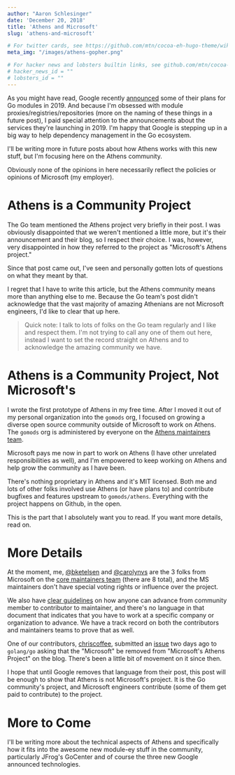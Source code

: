 ```yaml
---
author: "Aaron Schlesinger"
date: 'December 20, 2018'
title: 'Athens and Microsoft'
slug: 'athens-and-microsoft'

# For twitter cards, see https://github.com/mtn/cocoa-eh-hugo-theme/wiki/Twitter-cards
meta_img: "/images/athens-gopher.png"

# For hacker news and lobsters builtin links, see github.com/mtn/cocoa-eh-hugo-theme/wiki/Social-Links
# hacker_news_id = ""
# lobsters_id = ""
---
```


As you might have read, Google recently [announced](https://blog.golang.org/modules2019) some of their plans for Go modules in 2019. And because I'm obsessed with module proxies/registries/repositories (more on the naming of these things in a future post), I paid special attention to the announcements about the services they're launching in 2019. I'm happy that Google is stepping up in a big way to help dependency management in the Go ecosystem.

I'll be writing more in future posts about how Athens works with this new stuff, but I'm focusing here on the Athens community.

Obviously none of the opinions in here necessarily reflect the policies or opinions of Microsoft (my employer).

# Athens is a Community Project

The Go team mentioned the Athens project very briefly in their post. I was obviously disappointed that we weren't mentioned a little more, but it's their announcement and their blog, so I respect their choice. I was, however, very disappointed in how they referred to the project as "Microsoft's Athens project."

Since that post came out, I've seen and personally gotten lots of questions on what they meant by that.

I regret that I have to write this article, but the Athens community means more than anything else to me. Because the Go team's post didn't acknowledge that the vast majority of amazing Athenians are not Microsoft engineers, I'd like to clear that up here.

>Quick note: I talk to lots of folks on the Go team regularly and I like and respect them. I'm not trying to call any one of them out here, instead I want to set the record straight on Athens and to acknowledge the amazing community we have.

# Athens is a Community Project, Not Microsoft's

I wrote the first prototype of Athens in my free time. After I moved it out of my personal organization into the `gomods` org, I focused on growing a diverse open source community outside of Microsoft to work on Athens. The `gomods` org is administered by everyone on the [Athens maintainers team](https://github.com/orgs/gomods/teams/maintainers/members).

Microsoft pays me now in part to work on Athens (I have other unrelated responsibilities as well), and I'm empowered to keep working on Athens and help grow the community as I have been.

There's nothing proprietary in Athens and it's MIT licensed. Both me and lots of other folks involved use Athens (or have plans to) and contribute bugfixes and features upstream to `gomods/athens`. Everything with the project happens on Github, in the open.

This is the part that I absolutely want you to read. If you want more details, read on.

# More Details

At the moment, me, [@bketelsen](https://twitter.com/bketelsen) and [@carolynvs](https://twitter.com/carolynvs) are the 3 folks from Microsoft on the [core maintainers team](https://github.com/orgs/gomods/teams/maintainers/members) (there are 8 total), and the MS maintainers don't have special voting rights or influence over the project.

We also have [clear guidelines](https://docs.gomods.io/contributing/community/participating/) on how anyone can advance from community member to contributor to maintainer, and there's no language in that document that indicates that you have to work at a specific company or organization to advance. We have a track record on both the contributors and maintainers teams to prove that as well.

One of our contributors, [chriscoffee](https://github.com/chriscoffee), submitted an [issue](https://github.com/golang/go/issues/29361) two days ago to `golang/go` asking that the "Microsoft" be removed from "Microsoft's Athens Project" on the blog. There's been a little bit of movement on it since then.

I hope that until Google removes that language from their post, this post will be enough to show that Athens is not Microsoft's project. It is the Go community's project, and Microsoft engineers contribute (some of them get paid to contribute) to the project.

# More to Come

I'll be writing more about the technical aspects of Athens and specifically how it fits into the awesome new module-ey stuff in the community, particularly JFrog's GoCenter and of course the three new Google announced technologies.